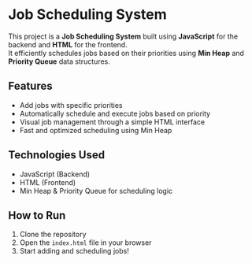 # Job Scheduling System

This project is a **Job Scheduling System** built using **JavaScript** for the backend and **HTML** for the frontend.  
It efficiently schedules jobs based on their priorities using **Min Heap** and **Priority Queue** data structures.

## Features
- Add jobs with specific priorities
- Automatically schedule and execute jobs based on priority
- Visual job management through a simple HTML interface
- Fast and optimized scheduling using Min Heap

## Technologies Used
- JavaScript (Backend)
- HTML (Frontend)
- Min Heap & Priority Queue for scheduling logic

## How to Run
1. Clone the repository
2. Open the `index.html` file in your browser
3. Start adding and scheduling jobs!
